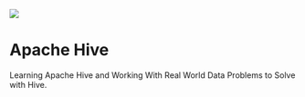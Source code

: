 ![](https://mpng.subpng.com/20180510/tjq/kisspng-apache-hive-apache-hadoop-big-data-apache-spark-ap-5af468a55d5157.5635831115259670133822.jpg)

# Apache Hive

Learning Apache Hive and Working With Real World Data Problems to Solve with Hive.

